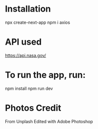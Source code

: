 # Installation
npx create-next-app
npm i axios

# API used
https://api.nasa.gov/

# To run the app, run:
npm install
npm run dev

# Photos Credit
From Unplash
Edited with Adobe Photoshop
